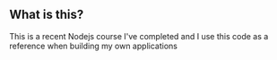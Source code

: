 ## What is this?

This is a recent Nodejs course I've completed and I use this code as a reference when building my own applications
